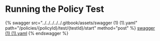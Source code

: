 # Running the Policy Test

{% swagger src="../../../../../.gitbook/assets/swagger (1) (1).yaml" path="/policies/{policyId}/test/{testId}/start" method="post" %}
[swagger (1) (1).yaml](<../../../../../.gitbook/assets/swagger (1) (1).yaml>)
{% endswagger %}
